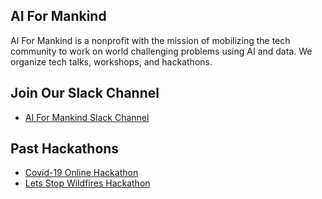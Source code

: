 ## AI For Mankind

AI For Mankind is a nonprofit with the mission of mobilizing the tech community to work on world challenging problems using AI and data. We organize tech talks, workshops, and hackathons.

## Join Our Slack Channel
- [AI For Mankind Slack Channel](https://tinyurl.com/vch2z68)

## Past Hackathons
- [Covid-19 Online Hackathon](https://aiformankind.github.io/covid-19-hackathon/)
- [Lets Stop Wildfires Hackathon](https://aiformankind.github.io/lets-stop-wildfires-hackathon/)
